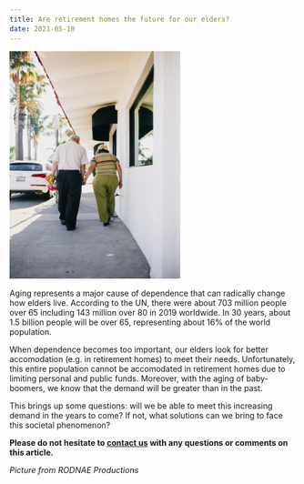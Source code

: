 ```yaml
---
title: Are retirement homes the future for our elders?
date: 2021-05-10
---
```


<img src="assets/images/couple_pers_agees_dos.jpg"	title="Old couple walking" width="300" height="400" />

Aging represents a major cause of dependence that can radically change how elders live. According to the UN, there were about 703 million people over 65 including 143 million over 80 in 2019 worldwide. In 30 years, about 1.5 billion people will be over 65, representing about 16% of the world population.

When dependence becomes too important, our elders look for better accomodation (e.g. in retirement homes) to meet their needs. Unfortunately, this entire population cannot be accomodated in retirement homes due to limiting personal and public funds. Moreover, with the aging of baby-boomers, we know that the demand will be greater than in the past.

This brings up some questions: will we be able to meet this increasing demand in the years to come? If not, what solutions can we bring to face this societal phenomenon?
  
**Please do not hesitate to [contact us](contact_us.md) with any questions or comments on this article.**

*Picture from RODNAE Productions*